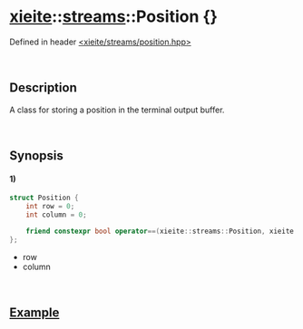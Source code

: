# [xieite](../../xieite.md)\:\:[streams](../../streams.md)\:\:Position \{\}
Defined in header [<xieite/streams/position.hpp>](../../../include/xieite/streams/position.hpp)

&nbsp;

## Description
A class for storing a position in the terminal output buffer.

&nbsp;

## Synopsis
#### 1)
```cpp
struct Position {
    int row = 0;
    int column = 0;

    friend constexpr bool operator==(xieite::streams::Position, xieite::streams::Position) noexcept = default;
};
```
- row
- column

&nbsp;

## [Example](./structures/standard_handle/1/get_cursor_position.md)
